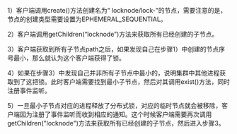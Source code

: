 1）客户端调用create()方法创建名为“ locknode/lock-”的节点，需要注意的是，节点的创建类型需要设置为EPHEMERAL_SEQUENTIAL。

2）客户端调用getChildren(“locknode”)方法来获取所有已经创建的子节点。

3）客户端获取到所有子节点path之后，如果发现自己在步骤1）中创建的节点序号最小，那么就认为这个客户端获得了锁。

4）如果在步骤3）中发现自己并非所有子节点中最小的，说明集群中其他进程获取到了这把锁。此时客户端需要找到最小子节点，然后对其调用exist()方法，同时注册事件监听。

5）一旦最小子节点对应的进程释放了分布式锁，对应的临时节点就会被移除，客户端因为注册了事件监听而收到相应的通知。这个时候客户端需要再次调用getChildren("locknode")方法来获取所有已经创建的子节点，然后进入步骤3。